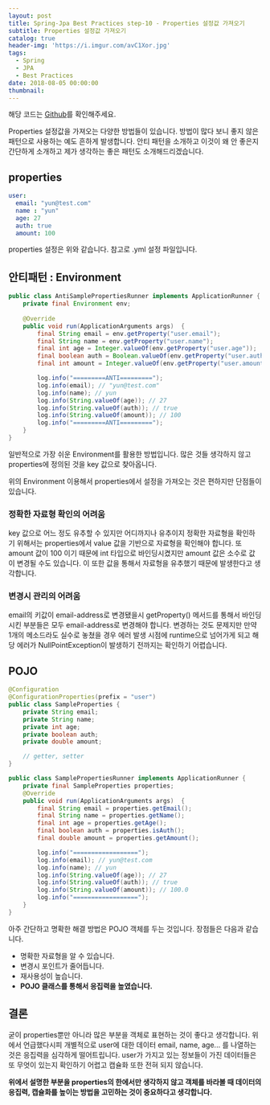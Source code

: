 ```yaml
---
layout: post
title: Spring-Jpa Best Practices step-10 - Properties 설정값 가져오기
subtitle: Properties 설정값 가져오기
catalog: true
header-img: 'https://i.imgur.com/avC1Xor.jpg'
tags:
  - Spring
  - JPA
  - Best Practices
date: 2018-08-05 00:00:00
thumbnail:
---
```



해당 코드는 [Github](https://github.com/cheese10yun/spring-jpa-best-practices)를 확인해주세요.


Properties 설정값을 가져오는 다양한 방법들이 있습니다. 방법이 많다 보니 좋지 않은 패턴으로 사용하는 예도 흔하게 발생합니다. 안티 패턴을 소개하고 이것이 왜 안 좋은지 간단하게 소개하고 제가 생각하는 좋은 패턴도 소개해드리겠습니다.


## properties
```yml
user:
  email: "yun@test.com"
  name : "yun"
  age: 27
  auth: true
  amount: 100
```
properties 설정은 위와 같습니다. 참고로 .yml 설정 파일입니다.

## 안티패턴 : Environment

```java
public class AntiSamplePropertiesRunner implements ApplicationRunner {
    private final Environment env;
    
    @Override
    public void run(ApplicationArguments args)  {
        final String email = env.getProperty("user.email");
        final String name = env.getProperty("user.name");
        final int age = Integer.valueOf(env.getProperty("user.age"));
        final boolean auth = Boolean.valueOf(env.getProperty("user.auth"));
        final int amount = Integer.valueOf(env.getProperty("user.amount"));

        log.info("=========ANTI=========");
        log.info(email); // "yun@test.com"
        log.info(name); // yun
        log.info(String.valueOf(age)); // 27
        log.info(String.valueOf(auth)); // true
        log.info(String.valueOf(amount)); // 100
        log.info("=========ANTI=========");
    }
}
```
일반적으로 가장 쉬운 Environment를 활용한 방법입니다. 많은 것들 생각하지 않고 properties에 정의된 것을 key 값으로 찾아옵니다. 

위의 Environment 이용해서 properties에서 설정을 가져오는 것은 편하지만 단점들이 있습니다.

### 정확한 자료형 확인의 어려움
key 값으로 어느 정도 유추할 수 있지만 어디까지나 유추이지 정확한 자료형을 확인하기 위해서는 properties에서 value 값을 기반으로 자료형을 확인해야 합니다. 또 amount 값이 100 이기 때문에 int 타입으로 바인딩시켰지만 amount 값은 소수로 값이 변경될 수도 있습니다. 이 또한 값을 통해서 자료형을 유추했기 때문에 발생한다고 생각합니다.

### 변경시 관리의 어려움
email의 키값이 email-address로 변경됐을시 getProperty() 메서드를 통해서 바인딩 시킨 부분들은 모두 email-address로 변경해야 합니다. 변경하는 것도 문제지만 만약 1개의 메소드라도 실수로 놓쳤을 경우 에러 발생 시점에 runtime으로 넘어가게 되고 해당 에러가 NullPointException이 발생하기 전까지는 확인하기 어렵습니다.

## POJO

```java
@Configuration
@ConfigurationProperties(prefix = "user")
public class SampleProperties {
    private String email;
    private String name;
    private int age;
    private boolean auth;
    private double amount;

    // getter, setter
}

public class SamplePropertiesRunner implements ApplicationRunner {
    private final SampleProperties properties;
    @Override
    public void run(ApplicationArguments args)  {
        final String email = properties.getEmail();
        final String name = properties.getName();
        final int age = properties.getAge();
        final boolean auth = properties.isAuth();
        final double amount = properties.getAmount();

        log.info("==================");
        log.info(email); // yun@test.com
        log.info(name); // yun
        log.info(String.valueOf(age)); // 27
        log.info(String.valueOf(auth)); // true
        log.info(String.valueOf(amount)); // 100.0
        log.info("==================");
    }
}
```
아주 간단하고 명확한 해결 방법은 POJO 객체를 두는 것입니다. 장점들은 다음과 같습니다. 

* 명확한 자료형을 알 수 있습니다.
* 변경시 포인트가 줄어듭니다.
* 재사용성이 높습니다.
* **POJO 클래스를 통해서 응집력을 높였습니다.**


## 결론
굳이 properties뿐만 아니라 많은 부분을 객체로 표현하는 것이 좋다고 생각합니다. 위에서 언급했다시피 개별적으로 user에 대한 데이터 email, name, age... 를 나열하는 것은 응집력을 심각하게 떨어트립니다. user가 가지고 있는 정보들이 가진 데이터들은 또 무엇이 있는지 확인하기 어렵고 캡슐화 또한 전혀 되지 않습니다.

**위에서 설명한 부분을 properties의 한에서만 생각하지 않고 객체를 바라볼 때 데이터의 응집력, 캡슐화를 높이는 방법을 고민하는 것이 중요하다고 생각합니다.**